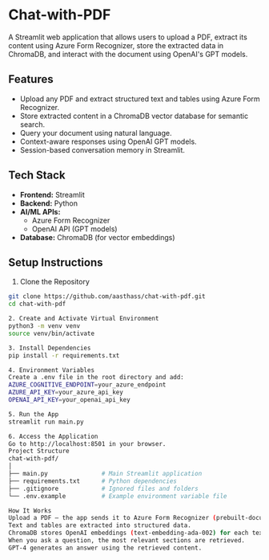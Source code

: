 # Chat-with-PDF

A Streamlit web application that allows users to upload a PDF, extract its content using Azure Form Recognizer, store the extracted data in ChromaDB, and interact with the document using OpenAI's GPT models.

## Features

- Upload any PDF and extract structured text and tables using Azure Form Recognizer.
- Store extracted content in a ChromaDB vector database for semantic search.
- Query your document using natural language.
- Context-aware responses using OpenAI GPT models.
- Session-based conversation memory in Streamlit.

## Tech Stack

- **Frontend:** Streamlit  
- **Backend:** Python  
- **AI/ML APIs:**  
  - Azure Form Recognizer  
  - OpenAI API (GPT models)  
- **Database:** ChromaDB (for vector embeddings)

## Setup Instructions

1. Clone the Repository
```bash
git clone https://github.com/aasthass/chat-with-pdf.git
cd chat-with-pdf

2. Create and Activate Virtual Environment
python3 -m venv venv
source venv/bin/activate

3. Install Dependencies
pip install -r requirements.txt

4. Environment Variables
Create a .env file in the root directory and add:
AZURE_COGNITIVE_ENDPOINT=your_azure_endpoint
AZURE_API_KEY=your_azure_api_key
OPENAI_API_KEY=your_openai_api_key

5. Run the App
streamlit run main.py

6. Access the Application
Go to http://localhost:8501 in your browser.
Project Structure
chat-with-pdf/
│
├── main.py               # Main Streamlit application
├── requirements.txt      # Python dependencies
├── .gitignore            # Ignored files and folders
└── .env.example          # Example environment variable file

How It Works
Upload a PDF — the app sends it to Azure Form Recognizer (prebuilt-document model).
Text and tables are extracted into structured data.
ChromaDB stores OpenAI embeddings (text-embedding-ada-002) for each text chunk.
When you ask a question, the most relevant sections are retrieved.
GPT-4 generates an answer using the retrieved content.
